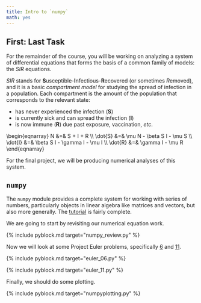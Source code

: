 ```yaml
---
title: Intro to `numpy`
math: yes
---
```


## First: Last Task

For the remainder of the course, you will be working on analyzing a system of
differential equations that forms the basis of a common family of models:
the *SIR* equations.

*SIR* stands for **S**usceptible-**I**nfectious-**R**ecovered (or sometimes
*R*emoved), and it is a basic *compartment model* for studying the spread of infection
in a population.  Each compartment is the amount of the population that corresponds
to the relevant state:

 - has never experienced the infection (**S**)
 - is currently sick and can spread the infection (**I**)
 - is now immune (**R**) due past exposure, vaccination, *etc*.

<div markdown="0">
\begin{eqnarray}
N &=& S + I + R
\\
\dot{S} &=& \mu N - \beta S I - \mu S
\\
\dot{I} &=& \beta S I - \gamma I - \mu I
\\
\dot{R} &=& \gamma I - \mu R
\end{eqnarray}
</div>

For the final project, we will be producing numerical analyses of this system.

## `numpy`

The `numpy` module provides a complete system for working with series of numbers,
particularly objects in linear algebra like matrices and vectors, but also more
generally.  The [tutorial](http://wiki.scipy.org/Tentative_NumPy_Tutorial) is
fairly complete.

We are going to start by revisiting our numerical equation work.

{% include pyblock.md target="numpy_review.py" %}

Now we will look at some Project Euler problems, specifically [6](https://projecteuler.net/problem=6)
and [11](https://projecteuler.net/problem=11).

{% include pyblock.md target="euler_06.py" %}

{% include pyblock.md target="euler_11.py" %}

Finally, we should do some plotting.

{% include pyblock.md target="numpyplotting.py" %}

